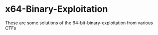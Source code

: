 # x64-Binary-Exploitation
These are some solutions of the 64-bit-binary-exploitation from various CTFs
